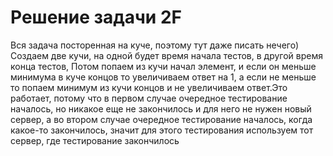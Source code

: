 ﻿# Решение задачи 2F

Вся задача посторенная на куче, поэтому тут даже писать нечего)
Создаем две кучи, на одной будет время начала тестов, в другой время конца тестов, 
Потом попаем из кучи начал элемент, и если он меньше минимума в куче концов то 
увеличиваем ответ на 1, а если не меньше то попаем минимум из кучи концов и 
не увеличиваем ответ.Это работает, потому что в первом случае очередное 
тестирование началось, но никакое еще не закончилось и для него не нужен 
новый сервер, а во втором случае очередное тестирование началось, 
когда какое-то закончилось, значит для этого тестирования используем тот сервер, 
где тестирование закончилось